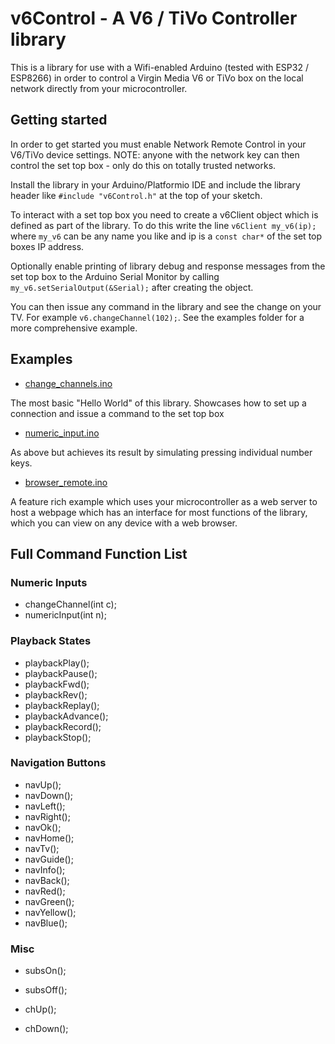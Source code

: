 # v6Control - A V6 / TiVo Controller library
This is a library for use with a Wifi-enabled Arduino (tested with ESP32 / ESP8266) in order to control a Virgin Media V6 or TiVo box on the local network directly from your microcontroller.

## Getting started
In order to get started you must enable Network Remote Control in your V6/TiVo device settings. NOTE: anyone with the network key can then control the set top box - only do this on totally trusted networks.

Install the library in your Arduino/Platformio IDE and include the library header like `#include "v6Control.h"` at the top of your sketch.

To interact with a set top box you need to create a v6Client object which is defined as part of the library. 
To do this write the line `v6Client my_v6(ip);` where `my_v6` can be any name you like and ip is a `const char*` of the set top boxes IP address.

Optionally enable printing of library debug and response messages from the set top box to the Arduino Serial Monitor by calling `my_v6.setSerialOutput(&Serial);` after creating the object.

You can then issue any command in the library and see the change on your TV. For example `v6.changeChannel(102);`. See the examples folder for a more comprehensive example.

## Examples
  * [change_channels.ino](https://github.com/doayee/v6Control/blob/master/Examples/change_channels/change_channels.ino)
  
   The most basic "Hello World" of this library. Showcases how to set up a connection and issue a command to the set top box

  * [numeric_input.ino](https://github.com/doayee/v6Control/blob/master/Examples/numeric_input/numeric_input.ino)
  
   As above but achieves its result by simulating pressing individual number keys.
  
  * [browser_remote.ino](https://github.com/doayee/v6Control/blob/master/Examples/browser_remote/browser_remote.ino)
  
   A feature rich example which uses your microcontroller as a web server to host a webpage which has an interface for most functions of the library, which you can view on any device with a web browser.
   
## Full Command Function List
### Numeric Inputs
  * changeChannel(int c);
  * numericInput(int n);

### Playback States
  * playbackPlay();
  * playbackPause();
  * playbackFwd();
  * playbackRev();
  * playbackReplay();
  * playbackAdvance();
  * playbackRecord();
  * playbackStop();
 
### Navigation Buttons
  * navUp();
  * navDown();
  * navLeft();
  * navRight();
  * navOk();
  * navHome();
  * navTv();
  * navGuide();
  * navInfo();
  * navBack();
  * navRed();
  * navGreen();
  * navYellow();
  * navBlue();
  
### Misc 
  * subsOn();
  * subsOff();
  
  * chUp();
  * chDown();

